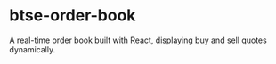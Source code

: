 # btse-order-book
A real-time order book built with React, displaying buy and sell quotes dynamically.
